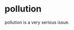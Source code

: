 

<head>
<title>saurabh</title>
</head>
<body>

<h1>pollution</h1>
<p>pollution is a very serious issue.</p>

</body>
</html>

